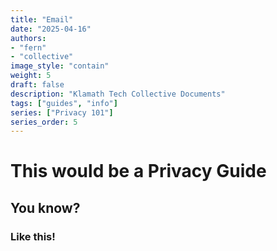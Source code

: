 ```yaml
---
title: "Email"
date: "2025-04-16"
authors:
- "fern"
- "collective"
image_style: "contain"
weight: 5
draft: false
description: "Klamath Tech Collective Documents"
tags: ["guides", "info"]
series: ["Privacy 101"]
series_order: 5
---
```


# This would be a Privacy Guide

## You know?

### Like this!